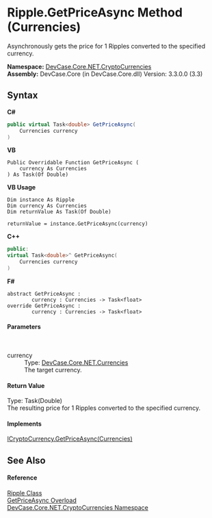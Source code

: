 # Ripple.GetPriceAsync Method (Currencies)
 

Asynchronously gets the price for 1 Ripples converted to the specified currency.

**Namespace:**&nbsp;<a href="N_DevCase_Core_NET_CryptoCurrencies">DevCase.Core.NET.CryptoCurrencies</a><br />**Assembly:**&nbsp;DevCase.Core (in DevCase.Core.dll) Version: 3.3.0.0 (3.3)

## Syntax

**C#**<br />
``` C#
public virtual Task<double> GetPriceAsync(
	Currencies currency
)
```

**VB**<br />
``` VB
Public Overridable Function GetPriceAsync ( 
	currency As Currencies
) As Task(Of Double)
```

**VB Usage**<br />
``` VB Usage
Dim instance As Ripple
Dim currency As Currencies
Dim returnValue As Task(Of Double)

returnValue = instance.GetPriceAsync(currency)
```

**C++**<br />
``` C++
public:
virtual Task<double>^ GetPriceAsync(
	Currencies currency
)
```

**F#**<br />
``` F#
abstract GetPriceAsync : 
        currency : Currencies -> Task<float> 
override GetPriceAsync : 
        currency : Currencies -> Task<float> 
```


#### Parameters
&nbsp;<dl><dt>currency</dt><dd>Type: <a href="T_DevCase_Core_NET_Currencies">DevCase.Core.NET.Currencies</a><br />The target currency.</dd></dl>

#### Return Value
Type: Task(Double)<br />The resulting price for 1 Ripples converted to the specified currency.

#### Implements
<a href="M_DevCase_Core_NET_ICryptoCurrency_GetPriceAsync">ICryptoCurrency.GetPriceAsync(Currencies)</a><br />

## See Also


#### Reference
<a href="T_DevCase_Core_NET_CryptoCurrencies_Ripple">Ripple Class</a><br /><a href="Overload_DevCase_Core_NET_CryptoCurrencies_Ripple_GetPriceAsync">GetPriceAsync Overload</a><br /><a href="N_DevCase_Core_NET_CryptoCurrencies">DevCase.Core.NET.CryptoCurrencies Namespace</a><br />